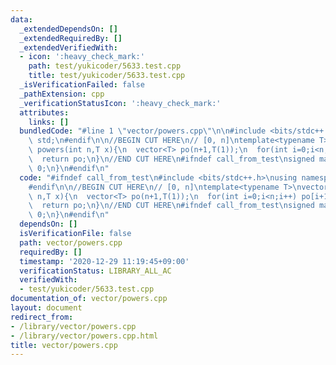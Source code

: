 ```yaml
---
data:
  _extendedDependsOn: []
  _extendedRequiredBy: []
  _extendedVerifiedWith:
  - icon: ':heavy_check_mark:'
    path: test/yukicoder/5633.test.cpp
    title: test/yukicoder/5633.test.cpp
  _isVerificationFailed: false
  _pathExtension: cpp
  _verificationStatusIcon: ':heavy_check_mark:'
  attributes:
    links: []
  bundledCode: "#line 1 \"vector/powers.cpp\"\n\n#include <bits/stdc++.h>\nusing namespace\
    \ std;\n#endif\n\n//BEGIN CUT HERE\n// [0, n]\ntemplate<typename T>\nvector<T>\
    \ powers(int n,T x){\n  vector<T> po(n+1,T(1));\n  for(int i=0;i<n;i++) po[i+1]=po[i]*x;\n\
    \  return po;\n}\n//END CUT HERE\n#ifndef call_from_test\nsigned main(){\n  return\
    \ 0;\n}\n#endif\n"
  code: "#ifndef call_from_test\n#include <bits/stdc++.h>\nusing namespace std;\n\
    #endif\n\n//BEGIN CUT HERE\n// [0, n]\ntemplate<typename T>\nvector<T> powers(int\
    \ n,T x){\n  vector<T> po(n+1,T(1));\n  for(int i=0;i<n;i++) po[i+1]=po[i]*x;\n\
    \  return po;\n}\n//END CUT HERE\n#ifndef call_from_test\nsigned main(){\n  return\
    \ 0;\n}\n#endif\n"
  dependsOn: []
  isVerificationFile: false
  path: vector/powers.cpp
  requiredBy: []
  timestamp: '2020-12-29 11:19:45+09:00'
  verificationStatus: LIBRARY_ALL_AC
  verifiedWith:
  - test/yukicoder/5633.test.cpp
documentation_of: vector/powers.cpp
layout: document
redirect_from:
- /library/vector/powers.cpp
- /library/vector/powers.cpp.html
title: vector/powers.cpp
---
```


